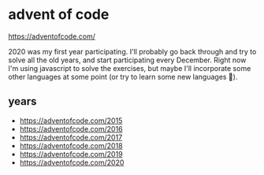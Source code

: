 # advent of code

https://adventofcode.com/

2020 was my first year participating. I'll probably go back through and try to solve all
the old years, and start participating every December. Right now I'm using javascript
to solve the exercises, but maybe I'll incorporate some other languages at some point
(or try to learn some new languages 🤷).

## years

- https://adventofcode.com/2015
- https://adventofcode.com/2016
- https://adventofcode.com/2017
- https://adventofcode.com/2018
- https://adventofcode.com/2019
- https://adventofcode.com/2020

